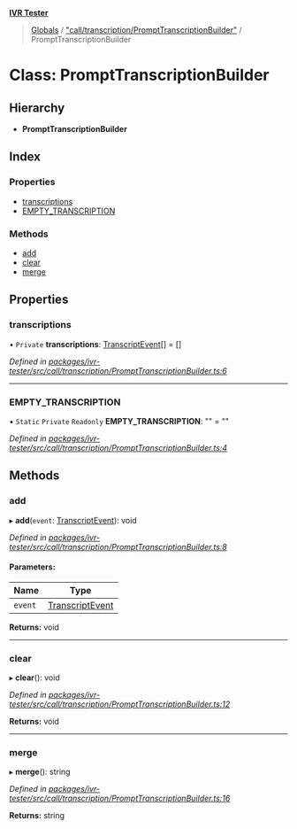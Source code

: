 **[IVR Tester](../README.md)**

> [Globals](../README.md) / ["call/transcription/PromptTranscriptionBuilder"](../modules/_call_transcription_prompttranscriptionbuilder_.md) / PromptTranscriptionBuilder

# Class: PromptTranscriptionBuilder

## Hierarchy

* **PromptTranscriptionBuilder**

## Index

### Properties

* [transcriptions](_call_transcription_prompttranscriptionbuilder_.prompttranscriptionbuilder.md#transcriptions)
* [EMPTY\_TRANSCRIPTION](_call_transcription_prompttranscriptionbuilder_.prompttranscriptionbuilder.md#empty_transcription)

### Methods

* [add](_call_transcription_prompttranscriptionbuilder_.prompttranscriptionbuilder.md#add)
* [clear](_call_transcription_prompttranscriptionbuilder_.prompttranscriptionbuilder.md#clear)
* [merge](_call_transcription_prompttranscriptionbuilder_.prompttranscriptionbuilder.md#merge)

## Properties

### transcriptions

• `Private` **transcriptions**: [TranscriptEvent](../interfaces/_call_transcription_plugin_transcriberplugin_.transcriptevent.md)[] = []

*Defined in [packages/ivr-tester/src/call/transcription/PromptTranscriptionBuilder.ts:6](https://github.com/SketchingDev/ivr-tester/blob/8e79354/packages/ivr-tester/src/call/transcription/PromptTranscriptionBuilder.ts#L6)*

___

### EMPTY\_TRANSCRIPTION

▪ `Static` `Private` `Readonly` **EMPTY\_TRANSCRIPTION**: "" = ""

*Defined in [packages/ivr-tester/src/call/transcription/PromptTranscriptionBuilder.ts:4](https://github.com/SketchingDev/ivr-tester/blob/8e79354/packages/ivr-tester/src/call/transcription/PromptTranscriptionBuilder.ts#L4)*

## Methods

### add

▸ **add**(`event`: [TranscriptEvent](../interfaces/_call_transcription_plugin_transcriberplugin_.transcriptevent.md)): void

*Defined in [packages/ivr-tester/src/call/transcription/PromptTranscriptionBuilder.ts:8](https://github.com/SketchingDev/ivr-tester/blob/8e79354/packages/ivr-tester/src/call/transcription/PromptTranscriptionBuilder.ts#L8)*

#### Parameters:

Name | Type |
------ | ------ |
`event` | [TranscriptEvent](../interfaces/_call_transcription_plugin_transcriberplugin_.transcriptevent.md) |

**Returns:** void

___

### clear

▸ **clear**(): void

*Defined in [packages/ivr-tester/src/call/transcription/PromptTranscriptionBuilder.ts:12](https://github.com/SketchingDev/ivr-tester/blob/8e79354/packages/ivr-tester/src/call/transcription/PromptTranscriptionBuilder.ts#L12)*

**Returns:** void

___

### merge

▸ **merge**(): string

*Defined in [packages/ivr-tester/src/call/transcription/PromptTranscriptionBuilder.ts:16](https://github.com/SketchingDev/ivr-tester/blob/8e79354/packages/ivr-tester/src/call/transcription/PromptTranscriptionBuilder.ts#L16)*

**Returns:** string
